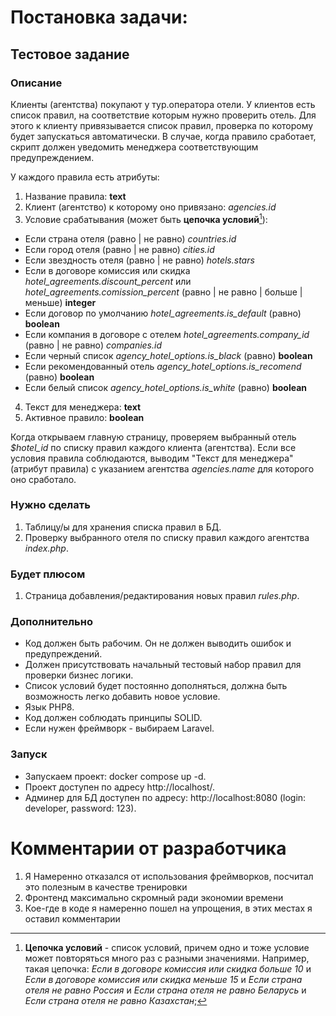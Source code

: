 # Постановка задачи:


## Тестовое задание

### Описание
Клиенты (агентства) покупают у тур.оператора отели. У клиентов есть список правил, на соответствие которым нужно проверить отель.
Для этого к клиенту привязывается список правил, проверка по которому будет запускаться автоматически. В случае, когда правило сработает, скрипт должен уведомить менеджера соответствующим предупреждением.

У каждого правила есть атрибуты:
1. Название правила: **text**
2. Клиент (агентство) к которому оно привязано: *agencies.id*
3. Условие срабатывания (может быть **цепочка условий**[^chain_conditions]):
- Если страна отеля (равно | не равно) *countries.id*
- Если город отеля (равно | не равно) *cities.id*
- Если звездность отеля (равно | не равно) *hotels.stars*
- Если в договоре комиссия или скидка *hotel_agreements.discount_percent* или *hotel_agreements.comission_percent* (равно | не равно | больше | меньше) **integer**
- Если договор по умолчанию *hotel_agreements.is_default* (равно) **boolean**
- Если компания в договоре с отелем *hotel_agreements.company_id* (равно | не равно) *companies.id*
- Если черный список *agency_hotel_options.is_black* (равно) **boolean**
- Если рекомендованный отель *agency_hotel_options.is_recomend* (равно) **boolean**
- Если белый список *agency_hotel_options.is_white* (равно) **boolean**

4. Текст для менеджера: **text**
5. Активное правило: **boolean**

Когда открываем главную страницу, проверяем выбранный отель *$hotel_id* по списку правил каждого клиента (агентства). Если все условия правила соблюдаются, выводим "Текст для менеджера" (атрибут правила) с указанием агентства *agencies.name* для которого оно сработало.

### Нужно сделать
1. Таблицу/ы для хранения списка правил в БД.
2. Проверку выбранного отеля по списку правил каждого агентства *index.php*.
   
### Будет плюсом
1. Страница добавления/редактирования новых правил *rules.php*.

### Дополнительно
- Код должен быть рабочим. Он не должен выводить ошибок и предупреждений.
- Должен присутствовать начальный тестовый набор правил для проверки бизнес логики.
- Список условий будет постоянно дополняться, должна быть возможность легко добавить новое условие.
- Язык PHP8.
- Код должен соблюдать принципы SOLID.
- Если нужен фреймворк - выбираем Laravel.

### Запуск
- Запуcкаем проект: docker compose up -d.
- Проект доступен по адресу http://localhost/.
- Админер для БД доступен по адресу: http://localhost:8080 (login: developer, password: 123).

[^chain_conditions]: **Цепочка условий** - список условий, причем одно и тоже условие может повторяться много раз с разными значениями. Например, такая цепочка:
  *Если в договоре комиссия или скидка больше 10* и *Если в договоре комиссия или скидка меньше 15* и
  *Если страна отеля не равно Россия* и *Если страна отеля не равно Беларусь* и *Если страна отеля не равно Казахстан*;


# Комментарии от разработчика

1. Я Намеренно отказался от использования фреймворков, посчитал это полезным в качестве тренировки
2. Фронтенд максимально скромный ради экономии времени
3. Кое-где в коде я намеренно пошел на упрощения, в этих местах я оставил комментарии
